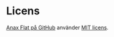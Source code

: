 Licens
==============================================

[Anax Flat på GitHub](https://github.com/canax/anax-flat) använder [MIT licens](https://github.com/canax/anax-flat/blob/master/LICENSE).
